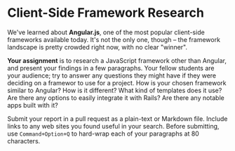 # Client-Side Framework Research

We've learned about **Angular.js**, one of the most popular client-side frameworks available today. It's not the only one, though &ndash; the framework landscape is pretty crowded right now, with no clear "winner".

**Your assignment** is to research a JavaScript framework other than Angular, and present your findings in a few paragraphs. Your fellow students are your audience; try to answer any questions they might have if they were deciding on a framewor to use for a project. How is your chosen framework similar to Angular? How is it different? What kind of templates does it use? Are there any options to easily integrate it with Rails? Are there any notable apps built with it?

Submit your report in a pull request as a plain-text or Markdown file. Include links to any web sites you found useful in your search. Before submitting, use `Command+Option+Q` to hard-wrap each of your paragraphs at 80 characters.
